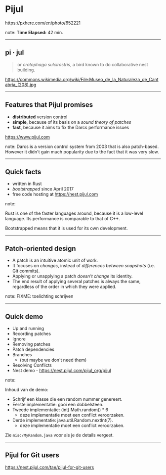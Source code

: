 <!-- .slide: data-background="img/background/usb-sticks.jpg" data-background-color="black" data-background-opacity="0.3"-->

# Pijul

<https://pxhere.com/en/photo/652221>  <!-- .element: class="attribution" -->

note: 
**Time Elapsed:** 42 min.

---

<!-- .slide: data-background="img/background/pijul.jpg" data-background-color="black" data-background-opacity="0.8"-->
## pi · jul <!-- .element: class="stroke" -->

<blockquote class="explanation">
    or <em>crotophaga sulcirostris</em>, a bird known to do collaborative nest building.
</blockquote>

<https://commons.wikimedia.org/wiki/File:Museo_de_la_Naturaleza_de_Cantabria_(208).jpg> <!-- .element: class="attribution" -->

---

## Features that Pijul promises

* **distributed** version control
* **simple**, because of its basis on a *sound theory of patches*
* **fast**, because it aims to fix the Darcs performance issues

<https://www.pijul.com> <!-- element: class="attribution" -->

note:
Darcs is a version control system from 2003 that is also patch-based.
However it didn't gain much popularity due to the fact that it was very slow.

---

## Quick facts

* written in Rust
* *bootstrapped* since April 2017
* free code hosting at <https://nest.pijul.com>

note:

Rust is one of the faster languages around, because it is a low-level language.
Its performance is comparable to that of C++.

Bootstrapped means that it is used for its own development.

---

## Patch-oriented design

* A patch is an intuitive atomic unit of work.
* It focuses on *changes*, instead of *differences between snapshots* (i.e. Git commits).
* Applying or unapplying a patch *doesn't change* its identity.
* The end result of applying several patches is always the same, regardless of the order in which they were applied.

note:
FIXME: toelichting schrijven

---

## Quick demo

* Up and running
* Recording patches
* Ignore
* Removing patches
* Patch dependencies
* Branches
  * (but maybe we don't need them)
* Resolving Conflicts
* Nest demo - <https://nest.pijul.com/pijul_org/pijul>

note:
<!-- TODO: oefen de demo 
En gebruik daarbij doitlive of demo-magic -->

Inhoud van de demo:
* Schrijf een klasse die een random nummer genereert.
* Eerste implementatie: gooi een dobbelsteen.
* Tweede implementatie: (int) Math.random() * 6
  * deze implementatie moet een conflict veroorzaken.
* Derde implementatie: java.util.Random.nextInt(7).
  * deze implementatie moet een conflict veroorzaken.

Zie `misc/MyRandom.java` voor als je de details vergeet.

---

## Pijul for Git users

<https://nest.pijul.com/tae/pijul-for-git-users>
